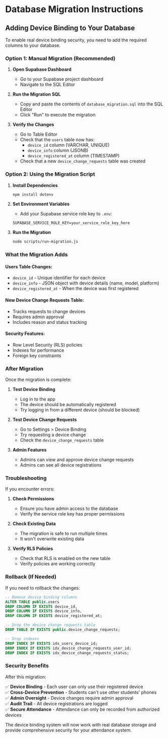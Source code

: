 # Database Migration Instructions

## Adding Device Binding to Your Database

To enable real device binding security, you need to add the required columns to your database.

### Option 1: Manual Migration (Recommended)

1. **Open Supabase Dashboard**
   - Go to your Supabase project dashboard
   - Navigate to the SQL Editor

2. **Run the Migration SQL**
   - Copy and paste the contents of `database_migration.sql` into the SQL Editor
   - Click "Run" to execute the migration

3. **Verify the Changes**
   - Go to Table Editor
   - Check that the `users` table now has:
     - `device_id` column (VARCHAR, UNIQUE)
     - `device_info` column (JSONB)
     - `device_registered_at` column (TIMESTAMP)
   - Check that a new `device_change_requests` table was created

### Option 2: Using the Migration Script

1. **Install Dependencies**
   ```bash
   npm install dotenv
   ```

2. **Set Environment Variables**
   - Add your Supabase service role key to `.env`:
   ```
   SUPABASE_SERVICE_ROLE_KEY=your_service_role_key_here
   ```

3. **Run the Migration**
   ```bash
   node scripts/run-migration.js
   ```

### What the Migration Adds

#### Users Table Changes:
- `device_id` - Unique identifier for each device
- `device_info` - JSON object with device details (name, model, platform)
- `device_registered_at` - When the device was first registered

#### New Device Change Requests Table:
- Tracks requests to change devices
- Requires admin approval
- Includes reason and status tracking

#### Security Features:
- Row Level Security (RLS) policies
- Indexes for performance
- Foreign key constraints

### After Migration

Once the migration is complete:

1. **Test Device Binding**
   - Log in to the app
   - The device should be automatically registered
   - Try logging in from a different device (should be blocked)

2. **Test Device Change Requests**
   - Go to Settings > Device Binding
   - Try requesting a device change
   - Check the `device_change_requests` table

3. **Admin Features**
   - Admins can view and approve device change requests
   - Admins can see all device registrations

### Troubleshooting

If you encounter errors:

1. **Check Permissions**
   - Ensure you have admin access to the database
   - Verify the service role key has proper permissions

2. **Check Existing Data**
   - The migration is safe to run multiple times
   - It won't overwrite existing data

3. **Verify RLS Policies**
   - Check that RLS is enabled on the new table
   - Verify policies are working correctly

### Rollback (If Needed)

If you need to rollback the changes:

```sql
-- Remove device binding columns
ALTER TABLE public.users 
DROP COLUMN IF EXISTS device_id,
DROP COLUMN IF EXISTS device_info,
DROP COLUMN IF EXISTS device_registered_at;

-- Drop the device change requests table
DROP TABLE IF EXISTS public.device_change_requests;

-- Drop indexes
DROP INDEX IF EXISTS idx_users_device_id;
DROP INDEX IF EXISTS idx_device_change_requests_user_id;
DROP INDEX IF EXISTS idx_device_change_requests_status;
```

### Security Benefits

After this migration:

✅ **Device Binding** - Each user can only use their registered device  
✅ **Cross-Device Prevention** - Students can't use other students' phones  
✅ **Admin Oversight** - Device changes require admin approval  
✅ **Audit Trail** - All device registrations are logged  
✅ **Secure Attendance** - Attendance can only be recorded from authorized devices  

The device binding system will now work with real database storage and provide comprehensive security for your attendance system. 